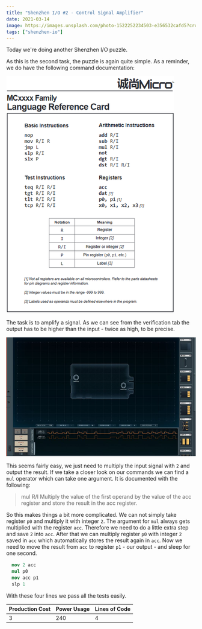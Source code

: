 ```yaml
---
title: "Shenzhen I/O #2 - Control Signal Amplifier"
date: 2021-03-14
image: https://images.unsplash.com/photo-1522252234503-e356532cafd5?crop=entropy&cs=tinysrgb&fit=crop&fm=jpg&h=300&ixid=MnwxfDB8MXxyYW5kb218MHx8cHJvZ3JhbW1pbmd8fHx8fHwxNzAxNzk1MjI3&ixlib=rb-4.0.3&q=80&w=1400
tags: ["shenzhen-io"]
---
```


Today we're doing another Shenzhen I/O puzzle.

As this is the second task, the puzzle is again quite simple.
As a reminder, we do have the following command documentation:

![Docs](./shenzhen-io-0.png)

The task is to amplify a signal.
As we can see from the verification tab the output has to be higher than the input - twice as high, to be precise.

![Puzzle 2](./shenzhen-io-2.png)

This seems fairly easy, we just need to multiply the input signal with `2` and output the result.
If we take a closer look on our commands we can find a `mul` operator which can take one argument.
It is documented with the following:

> mul R/I
> Multiply the value of the first operand by the value of the acc register and store the result in the acc register.

So this makes things a bit more complicated. We can not simply take register `p0` and multiply it with integer `2`.
The argument for `mul` always gets multiplied with the register `acc`.
Therefore we need to do a little extra step and save `2` into `acc`.
After that we can multiply register `p0` with integer `2` saved in `acc` which automatically stores the result again in `acc`.
Now we need to move the result from `acc` to register `p1` - our output - and sleep for one second.

```nasm
  mov 2 acc
  mul p0
  mov acc p1
  slp 1
```

With these four lines we pass all the tests easily.

| Production Cost | Power Usage | Lines of Code |
|-----------------|-------------|---------------|
|3|240|4